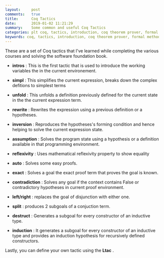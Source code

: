 ```yaml
---
layout:     post
comments:   true
title:      Coq Tactics
date:       2019-01-02 11:21:29
summary:    Some common and useful Coq Tactics
categories: plt coq, tactics, introduction, coq theorem prover, formal methods
keywords: coq, tactics, introduction, coq theorem prover, formal methods 
---
```


These are a set of Coq tactics that I've learned while completing the various courses and solving the software foundation book.

- **intros** : This is the first tactic that is used to introduce the working variables the in the current environement. 

- **simpl** : This simplifies the current expression, breaks down the complex defitions to simplest terms

- **unfold** : This unfolds a definition previously defined for the current state in the the current expression term.

- **rewrite** : Rewrites the expression using a previous definition or a hypotheses.

- **inversion** : Reproduces the hypotheses's forming condition and hence helping to solve the current expression state.

- **assumption** : Solves the program state using a hypothesis or a definition available in that programming environment.

- **reflexivity** : Uses mathematical reflexivity property to show equality

- **auto** : Solves some easy proofs.

- **exact** : Solves a goal the exact proof term that proves the goal is known. 

- **contradiction** : Solves any goal if the context contains False or contradictory hypotheses in current proof environment.

- **left/right** : replaces the goal of disjunction with either one. 

- **split** : produces 2 subgoals of a conjuction term.

- **destruct** : Generates a subgoal for every constructor of an inductive type.

- **induction** : It generates a subgoal for every constructor of an inductive type and provides an induction hypothesis for recursively defined constructors.

Lastly, you can define your own tactic using the **Ltac** .